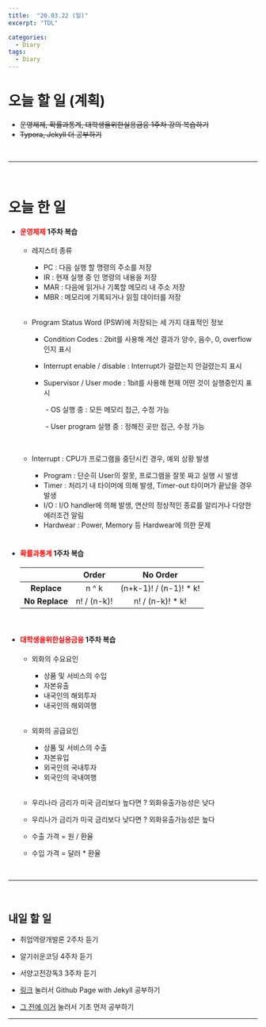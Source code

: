 ```yaml
---
title:  "20.03.22 (일)"
excerpt: "TDL"

categories:
  - Diary
tags:
  - Diary
---
```


# 오늘 할 일 (계획)

- ~~운영체제, 확률과통계, 대학생을위한실용금융 1주차 강의 복습하기~~
- ~~Typora, Jekyll 더 공부하기~~

<br>

<hr/><br>

# 오늘 한 일

- #### <span style="color: red">운영체제</span> 1주차 복습

  - 레지스터 종류

    - PC : 다음 실행 할 명령의 주소를 저장
    - IR : 현재 실행 중 인 명령의 내용을 저장
    - MAR : 다음에 읽거나 기록할 메모리 내 주소 저장
    - MBR : 메모리에 기록되거나 읽힐 데이터를 저장

    <br>

  - Program Status Word (PSW)에 저장되는 세 가지 대표적인 정보

    - Condition Codes : 2bit를 사용해 계산 결과가 양수, 음수, 0, overflow 인지 표시

    - Interrupt enable / disable : Interrupt가 걸렸는지 안걸렸는지 표시

    - Supervisor / User mode : 1bit를 사용해 현재 어떤 것이 실행중인지 표시

      ​	- OS 실행 중 : 모든 메모리 접근, 수정 가능

      ​	- User program 실행 중 : 정해진 곳만 접근, 수정 가능

    <br>

  - Interrupt : CPU가 프로그램을 중단시킨 경우, 예외 상황 발생

    - Program : 단순히 User의 잘못, 프로그램을 잘못 짜고 실행 시 발생
    - Timer : 처리기 내 타이머에 의해 발생, Timer-out 타이머가 끝났을 경우 발생
    - I/O : I/O handler에 의해 발생, 연산의 정상적인 종료를 알리거나 다양한 에러조건 알림
    - Hardwear : Power, Memory 등 Hardwear에 의한 문제

    <br>

- #### <span style="color: red">확률과통계</span> 1주차 복습

  |                |    Order    |        No Order        |
  | :------------: | :---------: | :--------------------: |
  |  **Replace**   |    n ^ k    | (n+k-1)! / (n-1)! * k! |
  | **No Replace** | n! / (n-k)! |    n! / (n-k)! * k!    |

<br>

- #### <span style="color:red">대학생을위한실용금융</span> 1주차 복습

  - 외화의 수요요인

    - 상품 및 서비스의 수입
    - 자본유출
    - 내국인의 해외투자
    - 내국인의 해외여행

    <br>

    

  - 외화의 공급요인

    - 상품 및 서비스의 수출
    - 자본유입
    - 외국인의 국내투자
    - 외국인의 국내여행

    <br>

  - 우리나라 금리가 미국 금리보다 높다면 ? 외화유출가능성은 낮다

  - 우리나가 금리가 미국 금리보다 낮다면 ? 외화유출가능성은 높다

  - 수출 가격 = 원 / 환율

  - 수입 가격 = 달러 * 환율

<br>

<hr/><br>

## 내일 할 일

- 취업역량개발론 2주차 듣기

- 알기쉬운코딩 4주차 듣기

- 서양고전강독3 3주차 듣기

- [링크](https://devinlife.com/howto/) 눌러서 Github Page with Jekyll 공부하기

- [그 전에 이거](https://nolboo.kim/blog/2013/10/15/free-blog-with-github-jekyll/) 눌러서 기초 먼저 공부하기

  

<hr/>
